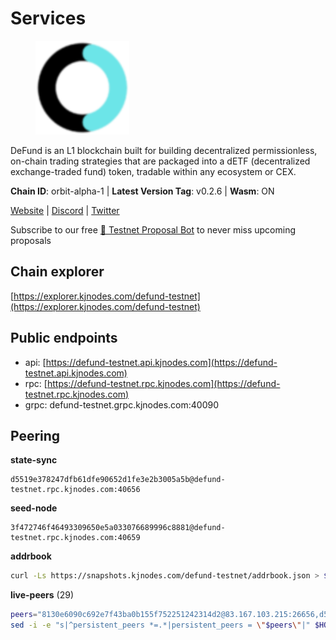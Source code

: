 # Services

<figure><img src="https://raw.githubusercontent.com/kj89/cosmos-images/main/logos/defund.png" width="150" alt=""><figcaption></figcaption></figure>

DeFund is an L1 blockchain built for building decentralized permissionless,  on-chain trading strategies that are packaged into a dETF (decentralized  exchange-traded fund) token, tradable within any ecosystem or CEX.

**Chain ID**: orbit-alpha-1 | **Latest Version Tag**: v0.2.6 | **Wasm**: ON

[Website](https://www.defund.app) | [Discord](https://discord.gg/FV26pRPZ3P) | [Twitter](https://twitter.com/defund_finance)



Subscribe to our free [🤖 Testnet Proposal Bot](https://t.me/kjnodes_testnet_proposal_bot) to never miss upcoming proposals


## Chain explorer
[https://explorer.kjnodes.com/defund-testnet](https://explorer.kjnodes.com/defund-testnet)

## Public endpoints

* api: [https://defund-testnet.api.kjnodes.com](https://defund-testnet.api.kjnodes.com)
* rpc: [https://defund-testnet.rpc.kjnodes.com](https://defund-testnet.rpc.kjnodes.com)
* grpc: defund-testnet.grpc.kjnodes.com:40090

## Peering

**state-sync**

```text
d5519e378247dfb61dfe90652d1fe3e2b3005a5b@defund-testnet.rpc.kjnodes.com:40656
```

**seed-node**

```text
3f472746f46493309650e5a033076689996c8881@defund-testnet.rpc.kjnodes.com:40659
```

**addrbook**
```bash
curl -Ls https://snapshots.kjnodes.com/defund-testnet/addrbook.json > $HOME/.defund/config/addrbook.json
```

**live-peers** (29)
```bash
peers="8130e6090c692e7f43ba0b155f752251242314d2@83.167.103.215:26656,d5519e378247dfb61dfe90652d1fe3e2b3005a5b@65.109.68.190:40656,70c35e37f399fe02d41823c97188a4e5911d5b17@38.242.217.231:26656,da77231e4a499106b2fa2f0d64e553c2a9e2203b@65.108.199.206:28656,1f4fba40d21d0b22cb7e7ec3972bccd3473e5972@86.102.123.237:26656,72b1ac46a6924e6cb39c086cfec8da7b61d93ff6@38.242.139.98:26656,2151e36f7696b39147f995c5171805c4eae0788a@194.87.113.40:26656,1a4f0f016ffc8f6814835dc20f5bb7050b2eac90@38.242.239.25:26656,acdac8b95e2fbe003101bda9e123d3a52951696c@62.171.143.40:26656,492f8fbaf5270cf739941979593757bea7bc8549@116.202.241.157:10156,86caf6297ae00fb58b58a272984275c592b2fdf7@65.109.84.216:56656,07b192c0216a0f8361f1271e56c0413b9638e372@194.35.120.237:26656,4da4cae950abf254d747cd24545597ad63cccffc@77.91.72.185:28656,fb76c9e69a87c0ffb2bbcd2adaa29b8c59a9698a@195.74.86.11:26656,2e85746b14e83108c991ef0f9f55c291f5e7d6a9@88.198.18.24:13656,e1b25355c160820148744c91d7ec79fea69b18bf@185.144.99.73:26656,51c8bb36bfd184bdd5a8ee67431a0298218de946@162.19.237.229:26656,2609c228430dbb4652a62d17c09187a6ee831bff@188.233.19.198:26656,2931b7010fbbef00c06fd200e26989d903c1a249@89.163.155.252:27656,73c4f0b46f8e6b013980ddb5196932b00b09106f@94.103.91.211:40656,cee0d215e82cadb63f7067c8d0d7848cb24f034d@65.109.25.58:13656,bda598af0c96d72a85c3b6840138d929b8c4e762@84.46.248.207:26656,d0c6f2febf03bbf69a3cd1c5fb489d7febfc34b9@65.109.116.119:40656,8637f94f5cc834d34244a087e370c2ec9b2590bd@75.119.132.90:26656,9f8028ece9c514cf8f2646f8d968480b3341149f@157.90.25.62:26656,8f607938d46808af7263dd4befcdc5fcaeedccb4@194.163.165.216:40656,cdcd6ba08042b31391492666da593cc80d198cab@84.54.23.85:26656,002422812948a68fe851bed557de2d0040d41e06@31.220.80.134:30656,e3f55bcaf4a7f24ab192dcdd8d55a2c91a0a4003@46.216.183.171:26656"
sed -i -e "s|^persistent_peers *=.*|persistent_peers = \"$peers\"|" $HOME/.defund/config/config.toml
```
